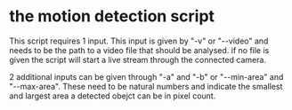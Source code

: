 # the motion detection script

This script requires 1 input. This input is given by  "-v" or "--video"  and needs to be the path to a video file that should be analysed. if no file is given the script will start a live stream through the connected camera.

2 additional inputs can be given through "-a" and "-b" or "--min-area" and "--max-area". These need to be natural numbers and indicate the smallest and largest area a detected obejct can be in pixel count.
